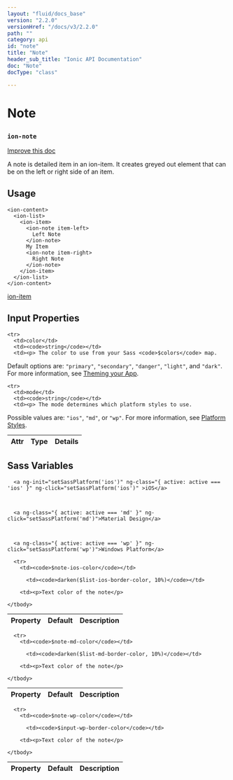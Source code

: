 ```yaml
---
layout: "fluid/docs_base"
version: "2.2.0"
versionHref: "/docs/v3/2.2.0"
path: ""
category: api
id: "note"
title: "Note"
header_sub_title: "Ionic API Documentation"
doc: "Note"
docType: "class"

---
```










<h1 class="api-title">
<a class="anchor" name="note" href="#note"></a>

Note
<h3><code>ion-note</code></h3>






</h1>

<a class="improve-v2-docs" href="http://github.com/ionic-team/ionic/edit/master//src/components/note/note.ts#L3">
Improve this doc
</a>






<p>A note is detailed item in an ion-item. It creates greyed out element that can be on the left or right side of an item.</p>




<!-- @usage tag -->

<h2><a class="anchor" name="usage" href="#usage"></a>Usage</h2>

<pre><code class="lang-html">&lt;ion-content&gt;
  &lt;ion-list&gt;
    &lt;ion-item&gt;
      &lt;ion-note item-left&gt;
        Left Note
      &lt;/ion-note&gt;
      My Item
      &lt;ion-note item-right&gt;
        Right Note
      &lt;/ion-note&gt;
    &lt;/ion-item&gt;
  &lt;/ion-list&gt;
&lt;/ion-content&gt;
</code></pre>
<p><a href='/docs/api/components/api/components/item/item'>ion-item</a></p>




<!-- @property tags -->



<!-- instance methods on the class -->
<!-- input methods on the class -->
<h2><a class="anchor" name="input-properties" href="#input-properties"></a>Input Properties</h2>
<table class="table param-table" style="margin:0;">
  <thead>
    <tr>
      <th>Attr</th>
      <th>Type</th>
      <th>Details</th>
    </tr>
  </thead>
  <tbody>
    
    <tr>
      <td>color</td>
      <td><code>string</code></td>
      <td><p> The color to use from your Sass <code>$colors</code> map.
Default options are: <code>&quot;primary&quot;</code>, <code>&quot;secondary&quot;</code>, <code>&quot;danger&quot;</code>, <code>&quot;light&quot;</code>, and <code>&quot;dark&quot;</code>.
For more information, see <a href="/docs//theming/theming-your-app">Theming your App</a>.</p>
</td>
    </tr>
    
    <tr>
      <td>mode</td>
      <td><code>string</code></td>
      <td><p> The mode determines which platform styles to use.
Possible values are: <code>&quot;ios&quot;</code>, <code>&quot;md&quot;</code>, or <code>&quot;wp&quot;</code>.
For more information, see <a href="/docs//theming/platform-specific-styles">Platform Styles</a>.</p>
</td>
    </tr>
    
  </tbody>
</table>


  <h2 id="sass-variable-header"><a class="anchor" name="sass-variables" href="#sass-variables"></a>Sass Variables</h2>
  <div id="sass-variables" ng-controller="SassToggleCtrl">
  <div class="sass-platform-toggle">
    
      
      
      <a ng-init="setSassPlatform('ios')" ng-class="{ active: active === 'ios' }" ng-click="setSassPlatform('ios')" >iOS</a>
      
      
      
      <a ng-class="{ active: active === 'md' }" ng-click="setSassPlatform('md')">Material Design</a>
      
      
      
      <a ng-class="{ active: active === 'wp' }" ng-click="setSassPlatform('wp')">Windows Platform</a>
      
      
    
  </div>


  
  <table ng-show="active === 'ios'" id="sass-ios" class="table param-table" style="margin:0;">
    <thead>
      <tr>
        <th>Property</th>
        <th>Default</th>
        <th>Description</th>
      </tr>
    </thead>
    <tbody>
      
      <tr>
        <td><code>$note-ios-color</code></td>
        
          <td><code>darken($list-ios-border-color, 10%)</code></td>
        
        <td><p>Text color of the note</p>
</td>
      </tr>
      
    </tbody>
  </table>
  
  <table ng-show="active === 'md'" id="sass-md" class="table param-table" style="margin:0;">
    <thead>
      <tr>
        <th>Property</th>
        <th>Default</th>
        <th>Description</th>
      </tr>
    </thead>
    <tbody>
      
      <tr>
        <td><code>$note-md-color</code></td>
        
          <td><code>darken($list-md-border-color, 10%)</code></td>
        
        <td><p>Text color of the note</p>
</td>
      </tr>
      
    </tbody>
  </table>
  
  <table ng-show="active === 'wp'" id="sass-wp" class="table param-table" style="margin:0;">
    <thead>
      <tr>
        <th>Property</th>
        <th>Default</th>
        <th>Description</th>
      </tr>
    </thead>
    <tbody>
      
      <tr>
        <td><code>$note-wp-color</code></td>
        
          <td><code>$input-wp-border-color</code></td>
        
        <td><p>Text color of the note</p>
</td>
      </tr>
      
    </tbody>
  </table>
  
</div>



<!-- related link --><!-- end content block -->


<!-- end body block -->

